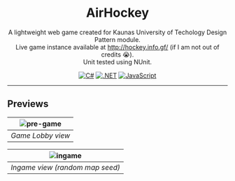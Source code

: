 <div align="center">

# AirHockey

A lightweight web game created for Kaunas University of Techology Design Pattern module.<br>
Live game instance available at http://hockey.info.gf/ (if I am not out of credits 😭).<br>
Unit tested using NUnit.<br>

[![C#](https://custom-icon-badges.demolab.com/badge/C%23-%23239120.svg?logo=cshrp&logoColor=white)](#)
[![.NET](https://img.shields.io/badge/.NET-512BD4?logo=dotnet&logoColor=fff)](#)
[![JavaScript](https://img.shields.io/badge/JavaScript-F7DF1E?logo=javascript&logoColor=000)](#)
</div>

---

## Previews
<div align="center">
  
| ![pre-game](https://github.com/user-attachments/assets/1b509494-c7d2-4c6f-bb4a-3af7b901a568) | 
|:--:| 
| *Game Lobby view* |

| ![ingame](https://github.com/user-attachments/assets/c0eb8799-e5d8-4f2c-95de-78d5cc7a3fe3) | 
|:--:| 
| *Ingame view (random map seed)* |


</div>
